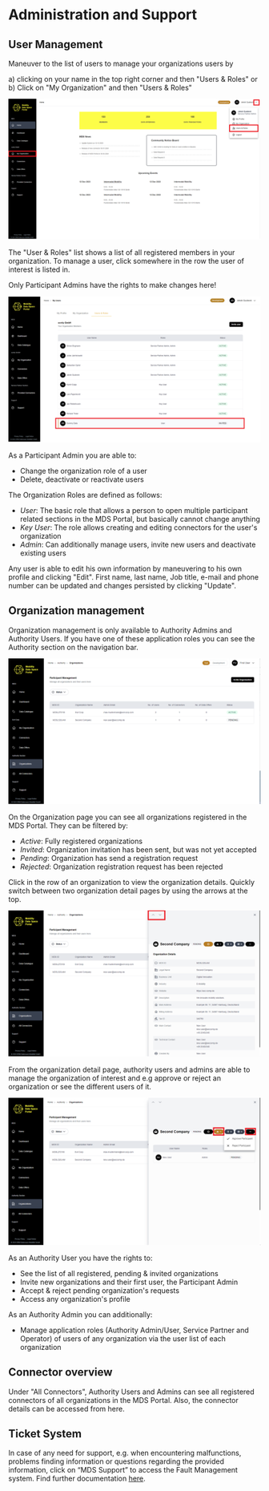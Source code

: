 # Administration and Support

## User Management

Maneuver to the list of users to manage your organizations users by

a) clicking on your name in the top right corner and then "Users & Roles"
or b) Click on "My Organization" and then "Users & Roles"

![user-management](images/usermanagmanagement.png)

The "User & Roles" list shows a list of all registered members in your organization.
To manage a user, click somewhere in the row the user of interest is listed in.

Only Participant Admins have the rights to make changes here!
 
![users-list](images/users-list-select-one.png)
  
As a Participant Admin you are able to:

- Change the organization role of a user
- Delete, deactivate or reactivate users

The Organization Roles are defined as follows:

- _User_: The basic role that allows a person to open multiple participant related sections in the MDS Portal, but basically cannot change anything
- _Key User_: The role allows creating and editing connectors for the user's organization
- _Admin_: Can additionally manage users, invite new users and deactivate existing users

Any user is able to edit his own information by maneuvering to his own profile and clicking "Edit". First name, last name, Job title, e-mail and phone number can be updated and changes persisted by clicking "Update".

## Organization management

Organization management is only available to Authority Admins and Authority Users. If you have one of these application roles you can see the Authority section on the navigation bar. 

![organizations-page](images/organizations-page.png)

On the Organization page you can see all organizations registered in the MDS Portal. They can be filtered by:

- _Active_: Fully registered organizations
- _Invited_: Organization invitation has been sent, but was not yet accepted
- _Pending_: Organization has send a registration request
- _Rejected_: Organization registration request has been rejected

Click in the row of an organization to view the organization details. Quickly switch between two organization detail pages by using the arrows at the top.

![organization-detail-page](images/organization-detail-page.png)

From the organization detail page, authority users and admins are able to manage the organization of interest and e.g approve or reject an organization or see the different users of it.

![manage-organizations](images/authority-external-users-list.png)

As an Authority User you have the rights to:

- See the list of all registered, pending & invited organizations
- Invite new organizations and their first user, the Participant Admin
- Accept & reject pending organization's requests 
- Access any organization's profile

As an Authority Admin you can additionally:

  - Manage application roles (Authority Admin/User, Service Partner and Operator) of users of any organization via the user list of each organization

## Connector overview

Under "All Connectors", Authority Users and Admins can see all registered connectors of all organizations in the MDS Portal.
Also, the connector details can be accessed from here.

## Ticket System

In case of any need for support, e.g. when encountering malfunctions, problems finding information or questions regarding the provided information, click on “MDS Support” to access the Fault Management system.
Find further documentation [here](https://mobility-dataspace.online/).
